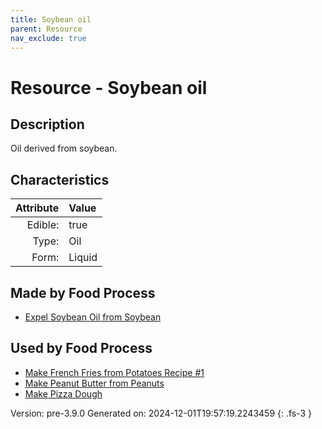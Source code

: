 ```yaml
---
title: Soybean oil
parent: Resource
nav_exclude: true
---
```

# Resource - Soybean oil

## Description
&#10;&#9;&#9;Oil derived from soybean.

## Characteristics

| Attribute      | Value |
|--------:|:------|
|Edible:|true|
|Type:|Oil|
|Form:|Liquid|
 



## Made by Food Process

- [Expel Soybean Oil from Soybean](../food/expel-soybean-oil-from-soybean.html)

    
## Used by Food Process

- [Make French Fries from Potatoes Recipe #1](../food/make-french-fries-from-potatoes-recipe--1.html)
- [Make Peanut Butter from Peanuts](../food/make-peanut-butter-from-peanuts.html)
- [Make Pizza Dough](../food/make-pizza-dough.html)


Version: pre-3.9.0 Generated on: 2024-12-01T19:57:19.2243459
{: .fs-3 }
